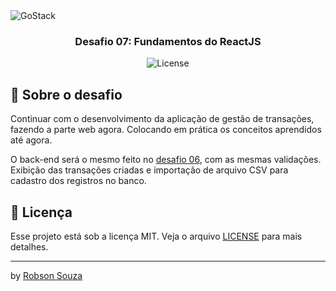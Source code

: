 <img alt="GoStack" src="https://storage.googleapis.com/golden-wind/bootcamp-gostack/header-desafios.png" />

<h3 align="center">
  Desafio 07: Fundamentos do ReactJS
</h3>



<p align="center">
  <img alt="License" src="https://img.shields.io/badge/license-MIT-%2304D361">
</p>

## :rocket: Sobre o desafio

Continuar com o desenvolvimento da aplicação de gestão de transações, fazendo a parte web agora. Colocando em prática os conceitos aprendidos até agora.

O back-end será o mesmo feito no [desafio 06](https://github.com/souzaex/gostack11-d6-database-upload), com as mesmas validações. Exibição das transações criadas e importação de arquivo CSV para cadastro dos registros no banco.

## :memo: Licença

Esse projeto está sob a licença MIT. Veja o arquivo [LICENSE](LICENSE) para mais detalhes.

---

by [Robson Souza](https://github.com/souzaex)
